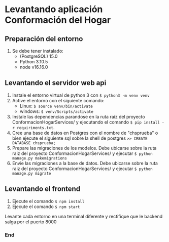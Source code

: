 # Levantando aplicación Conformación del Hogar

## Preparación del entorno
1. Se debe tener instalado:
    - (PostgreSQL) 15.0
    - Python 3.10.5
    - node v16.16.0

## Levantando el servidor web api
1. Instale el entorno virtual de python 3 con `$ python3 -m venv venv`
2. Active el entorno con el siguiente comando:
    - Linux: `$ source venv/bin/activate`
    - windows: `$ venv/Scripts/activate`
3. Instale las dependencias parandose en la ruta raiz del proyecto ConformacionHogarServices/ y ejecutando el comando `$ pip install -r requiriments.txt`.
4. Cree una base de datos en Postgres con el nombre de "chsprueba" o bien ejecute el siguiente sql sobre la shell de postgres `>> CREATE DATABASE chsprueba;`
5. Prepare las migraciones de los modelos. Debe ubicarse sobre la ruta raiz del proyecto ConformacionHogarServices/ y ejecutar `$ python manage.py makemigrations`
6. Envie las migraciones a la base de datos. Debe ubicarse sobre la ruta raiz del proyecto ConformacionHogarServices/ y ejecutar `$ python manage.py migrate`

## Levantando el frontend
1. Ejecute el comando `$ npm install`
2. Ejecute el comando `$ npm start`

Levante cada entorno en una terminal diferente y rectifique que le backend salga por el puerto 8000

### End

